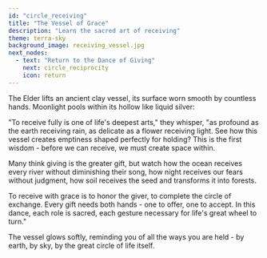```yaml
---
id: "circle_receiving"
title: "The Vessel of Grace"
description: "Learn the sacred art of receiving"
theme: terra-sky
background_image: receiving_vessel.jpg
next_nodes:
  - text: "Return to the Dance of Giving"
    next: circle_reciprocity
    icon: return
---
```

The Elder lifts an ancient clay vessel, its surface worn smooth by countless hands. Moonlight pools within its hollow like liquid silver:

"To receive fully is one of life's deepest arts," they whisper, "as profound as the earth receiving rain, as delicate as a flower receiving light. See how this vessel creates emptiness shaped perfectly for holding? This is the first wisdom - before we can receive, we must create space within.

Many think giving is the greater gift, but watch how the ocean receives every river without diminishing their song, how night receives our fears without judgment, how soil receives the seed and transforms it into forests.

To receive with grace is to honor the giver, to complete the circle of exchange. Every gift needs both hands - one to offer, one to accept. In this dance, each role is sacred, each gesture necessary for life's great wheel to turn."

The vessel glows softly, reminding you of all the ways you are held - by earth, by sky, by the great circle of life itself.